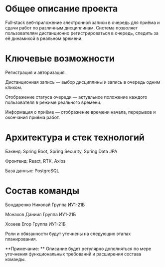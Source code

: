 # Общее описание проекта
Full‑stack веб‑приложение электронной записи в очередь для приёма и сдачи работ по различным дисциплинам. Система позволяет пользователям дистанционно регистрироваться в очередь, следить за её динамикой в реальном времени.
# Ключевые возможности

Регистрация и авторизация.

Дистанционная запись — выбор дисциплины и запись в очередь одним кликом.

Отображение статуса очереди — актуальное положение каждого пользователя в режиме реального времени.

Информация о приёме — отображение времени начала, перерывов и окончания приёма работ.

# Архитектура и стек технологий

Бэкенд: Spring Boot, Spring Security, Spring Data JPA

Фронтенд: React, RTK, Axios

База данных: PostgreSQL

# Состав команды

Бондаренко Николай Группа ИУ1-21Б

Монахов Даниил Группа ИУ1-21Б

Хозеев Егор Группа ИУ1-21Б

Роли и обязанности будут уточнены на следующих этапах планирования.

**Примечание: ** Описание будет регулярно дополняться по мере уточнения функциональных требований и расширения состава команды.
